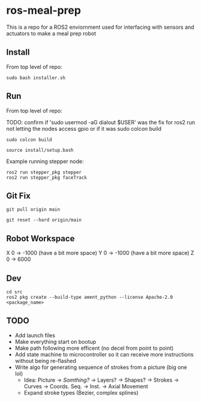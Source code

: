 # ros-meal-prep
This is a repo for a ROS2 enviornment used for interfacing with sensors and actuators to make a meal prep robot

## Install

From top level of repo:
``` 
sudo bash installer.sh
``` 

## Run

From top level of repo:

TODO: confirm if 'sudo usermod -aG dialout $USER' was the fix for ros2 run not letting the nodes access gpio or if it was sudo colcon build

``` 
sudo colcon build
```
``` 
source install/setup.bash
```

Example running stepper node:
``` 
ros2 run stepper_pkg stepper
ros2 run stepper_pkg faceTrack
``` 

## Git Fix
``` 
git pull origin main
``` 
``` 
git reset --hard origin/main
``` 


## Robot Workspace

X 0 -> -1000 (have a bit more space)
Y 0 -> -1000 (have a bit more space)
Z 0 -> 6000


## Dev

``` 
cd src
ros2 pkg create --build-type ament_python --license Apache-2.0 <package_name>
``` 

## TODO
- Add launch files
- Make everything start on bootup
- Make path following more efficent (no decel from point to point)
- Add state machine to microcontroller so it can receive more instructions without being re-flashed
- Write algo for generating sequence of strokes from a picture (big one lol)
    - Idea: Picture -> *Somthing?* -> Layers? -> Shapes? -> Strokes -> Curves -> Coords. Seq. -> Inst. -> Axial Movement
    - Expand stroke types (Bezier, complex splines)
